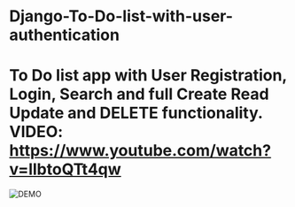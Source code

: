 # Django-To-Do-list-with-user-authentication
To Do list app with User Registration, Login, Search and full Create Read Update and DELETE functionality.
VIDEO: https://www.youtube.com/watch?v=llbtoQTt4qw
==============================================================

![DEMO](../master/Django%20To%20Do%20List%20App.jpg)
